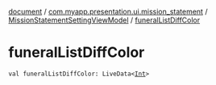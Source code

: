 [document](../../index.md) / [com.myapp.presentation.ui.mission_statement](../index.md) / [MissionStatementSettingViewModel](index.md) / [funeralListDiffColor](./funeral-list-diff-color.md)

# funeralListDiffColor

`val funeralListDiffColor: LiveData<`[`Int`](https://kotlinlang.org/api/latest/jvm/stdlib/kotlin/-int/index.html)`>`